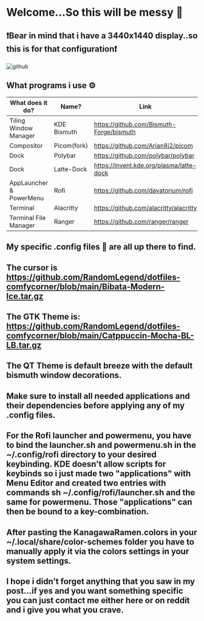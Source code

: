 # Welcome...So this will be messy 🤗

## ❗Bear in mind that i have a 3440x1440 display..so this is for that configuration❗

![github](https://user-images.githubusercontent.com/38812603/214286356-d69d193e-2d2a-480e-bcee-767620d0a544.png)



## What programs i use ⚙️
|What does it do?   | Name?   |Link   |
|---|---|---|
| Tiling Window Manager  | KDE Bismuth   | https://github.com/Bismuth-Forge/bismuth  |
| Compositor  | Picom(fork)  | https://github.com/Arian8j2/picom  |
| Dock  | Polybar  | https://github.com/polybar/polybar  |
| Dock  | Latte-Dock  | https://invent.kde.org/plasma/latte-dock   |
| AppLauncher & PowerMenu  | Rofi  | https://github.com/davatorium/rofi  |
| Terminal  | Alacritty  |https://github.com/alacritty/alacritty   |
| Terminal File Manager  | Ranger  |https://github.com/ranger/ranger   |


## My specific .config files 📑 are all up there to find.

## The cursor is https://github.com/RandomLegend/dotfiles-comfycorner/blob/main/Bibata-Modern-Ice.tar.gz
## The GTK Theme is: https://github.com/RandomLegend/dotfiles-comfycorner/blob/main/Catppuccin-Mocha-BL-LB.tar.gz
## The QT Theme is default breeze with the default bismuth window decorations.

## Make sure to install all needed applications and their dependencies before applying any of my .config files.
## For the Rofi launcher and powermenu, you have to bind the launcher.sh and powermenu.sh in the ~/.config/rofi directory to your desired keybinding. KDE doesn't allow scripts for keybinds so i just made two "applications" with Menu Editor and created two entries with commands sh ~/.config/rofi/launcher.sh and the same for powermenu. Those "applications" can then be bound to a key-combination.

## After pasting the KanagawaRamen.colors in your ~/.local/share/color-schemes folder you have to manually apply it via the colors settings in your system settings.

## I hope i didn't forget anything that you saw in my post...if yes and you want something specific you can just contact me either here or on reddit and i give you what you crave.
